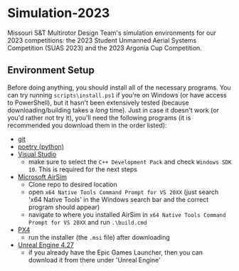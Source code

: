 # Simulation-2023
Missouri S&amp;T Multirotor Design Team's simulation environments for our 2023 competitions: the 2023 Student Unmanned Aerial Systems Competition (SUAS 2023) and the 2023 Argonia Cup Competition.

## Environment Setup

Before doing anything, you should install all of the necessary programs. You can try running `scripts\install.ps1` if you're on Windows (or have access to PowerShell), but it hasn't been extensively tested (because downloading/building takes a *long* time). Just in case it doesn't work (or you'd rather not try it), you'll need the following programs (it is recommended you download them in the order listed):

- [git](https://git-scm.com)
- [poetry (python)](https://python-poetry.org)
- [Visual Studio](https://visualstudio.microsoft.com)
    - make sure to select the `C++ Development Pack` and check `Windows SDK 10`. This is required for the next steps
- [Microsoft AirSim](https://github.com/Microsoft/AirSim)
    - Clone repo to desired location
    - open `x64 Native Tools Command Prompt for VS 20XX` (just search 'x64 Native Tools' in the Windows search bar and the correct program should appear)
    - navigate to where you installed AirSim in `x64 Native Tools Command Prompt for VS 20XX` and run `.\build.cmd`
- [PX4](https://github.com/PX4/PX4-windows-toolchain/releases/download/v0.9/PX4.Windows.Cygwin.Toolchain.0.9.msi)
    - run the installer (the `.msi` file) after downloading
- [Unreal Engine 4.27](https://www.unrealengine.com/en-US/?utm_source=GoogleSearch&utm_medium=Performance&utm_campaign=%7Bcampaigname%7D&utm_id=17086214833&sub_campaign=&utm_content=&utm_term=unreal%20engine)
   - if you already have the Epic Games Launcher, then you can download it from there under 'Unreal Engine'
